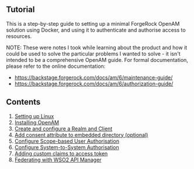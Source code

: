 ## Tutorial ##

This is a step-by-step guide to setting up a minimal ForgeRock OpenAM solution using Docker, and using it to authenticate and authorise access to resources.

NOTE: These were notes I took while learning about the product and how it could be used to solve the particular problems I wanted to solve - it isn't intended to be a comprehensive OpenAM guide. For formal documentation, please refer to the online documentation:

- https://backstage.forgerock.com/docs/am/6/maintenance-guide/
- https://backstage.forgerock.com/docs/am/6/authorization-guide/

## Contents ##

1. [Setting up Linux](1-SettingUp.md)
2. [Installing OpenAM](2-InstallingOpenAM.md)
3. [Create and configure a Realm and Client](3-CreateAndConfigureRealmAndClient.md)
4. [Add consent attribute to embedded directory (optional)](4-AddAttributeToDirectory.md)
5. [Configure Scope-based User Authorisation](5-ScopeBasedUserAuthZ.md)
6. [Configure System-to-System Authorisation](6-SystemToSystemAuthZ.md)
7. [Adding custom claims to access token](7-AddingCustomAccessTokenClaims.md)
8. [Federating with WSO2 API Manager](8-FederatingWithWSO2.md)

